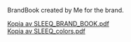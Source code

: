 BrandBook created by Me for the brand.

[Kopia av SLEEQ_BRAND_BOOK.pdf](https://github.com/jenmwa/SLEEQse/files/10724495/Kopia.av.SLEEQ_BRAND_BOOK.pdf)<br>
[Kopia av SLEEQ_colors.pdf](https://github.com/jenmwa/SLEEQse/files/10724496/Kopia.av.SLEEQ_colors.pdf)

